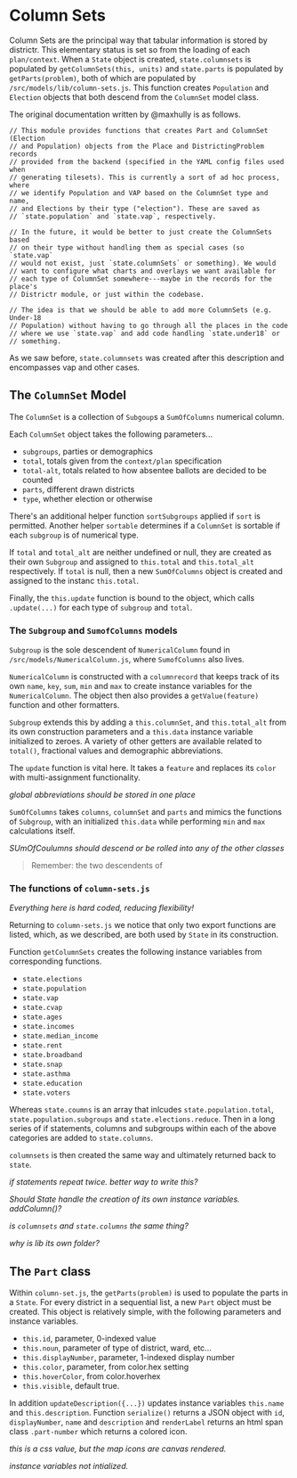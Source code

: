 # Column Sets

Column Sets are the principal way that tabular information is stored by districtr.
This elementary status is set so from the loading of each `plan/context`. When a 
`State` object is created, `state.columnsets` is populated by `getColumnSets(this, units)`
and `state.parts` is populated by `getParts(problem)`, both of which are populated by
`/src/models/lib/column-sets.js`. This function creates `Population` and `Election`
objects that both descend from the `ColumnSet` model class. 

The original documentation written by @maxhully is as follows. 

```
// This module provides functions that creates Part and ColumnSet (Election
// and Population) objects from the Place and DistrictingProblem records
// provided from the backend (specified in the YAML config files used when
// generating tilesets). This is currently a sort of ad hoc process, where
// we identify Population and VAP based on the ColumnSet type and name,
// and Elections by their type ("election"). These are saved as
// `state.population` and `state.vap`, respectively.

// In the future, it would be better to just create the ColumnSets based
// on their type without handling them as special cases (so `state.vap`
// would not exist, just `state.columnSets` or something). We would
// want to configure what charts and overlays we want available for
// each type of ColumnSet somewhere---maybe in the records for the place's
// Districtr module, or just within the codebase.

// The idea is that we should be able to add more ColumnSets (e.g. Under-18
// Population) without having to go through all the places in the code
// where we use `state.vap` and add code handling `state.under18` or
// something.
```

As we saw before, `state.columnsets` was created after this description
and encompasses vap and other cases. 

## The `ColumnSet` Model

The `ColumnSet` is a collection of `Subgoup`s a `SumOfColumns` numerical
column. 

Each `ColumnSet` object takes the following parameters...
- `subgroups`, parties or demographics
- `total`, totals given from the `context/plan` specification
- `total-alt`, totals related to how absentee ballots are decided to be
counted
- `parts`, different drawn districts
- `type`, whether election or otherwise

There's an additional helper function `sortSubgroups` applied if `sort`
is permitted. Another helper `sortable` determines if a `ColumnSet` is
sortable if each `subgroup` is of numerical type.

If `total` and `total_alt` are neither undefined or null, they are created
as their own `Subgroup` and assigned to `this.total` and `this.total_alt`
respectively. If `total` is null, then a new `SumOfColumns` object is
created and assigned to the instanc `this.total`.

Finally, the `this.update` function is bound to the object, which
calls `.update(...)` for each type of `subgroup` and `total`.

### The `Subgroup` and `SumofColumns` models

`Subgroup` is the sole descendent of `NumericalColumn` found
in `/src/models/NumericalColumn.js`, where `SumofColumns` also lives.

`NumericalColumn` is constructed with a `columnrecord` that keeps
track of its own `name`, `key`, `sum`, `min` and `max` to create
instance variables for the `NumericalColumn`. The object then also
provides a `getValue(feature)` function and other formatters.

`Subgroup` extends this by adding a `this.columnSet`, and
`this.total_alt` from its own construction parameters and a 
`this.data` instance variable initialized to zeroes. A variety
of other getters are available related to `total()`, fractional
values and demographic abbreviations. 

The `update` function is vital here. It takes a `feature` and
replaces its `color` with multi-assignment functionality.

_global abbreviations should be stored in one place_

`SumOfColumns` takes `columns`, `columnSet` and `parts` and 
mimics the functions of `Subgroup`, with an initialized `this.data`
while performing `min` and `max` calculations itself.

_SUmOfCoulumns should descend or be rolled into any of the other classes_

> Remember: the two descendents of 


### The functions of `column-sets.js`

_Everything here is hard coded, reducing flexibility!_

Returning to `column-sets.js` we notice that only two export functions
are listed, which, as we described, are both used by `State` in its
construction. 

Function `getColumnSets` creates the following instance variables from
corresponding functions.

- `state.elections`
- `state.population`
- `state.vap`
- `state.cvap`
- `state.ages`
- `state.incomes`
- `state.median_income`
- `state.rent`
- `state.broadband`
- `state.snap`
- `state.asthma`
- `state.education`
- `state.voters`

Whereas `state.coumns` is an array that inlcudes `state.population.total`,
`state.population.subgroups` and `state.elections.reduce`. Then in a long
series of if statements, columns and subgroups within each of the above
categories are added to `state.columns`. 

`columnsets` is then created the same way and ultimately returned back
to `state`. 

_if statements repeat twice. better way to write this?_ 

_Should State handle the creation of its own instance variables. addColumn()?_

_is `columnsets` and `state.columns` the same thing?_

_why is lib its own folder?_ 

## The `Part` class

Within `column-set.js`, the `getParts(problem)` is used to populate the
parts in a `State`. For every district in a sequential list, a new
`Part` object must be created. This object is relatively simple, with 
the following parameters and instance variables.
- `this.id`, parameter, 0-indexed value
- `this.noun`, parameter of type of district, ward, etc...
- `this.displayNumber`, parameter, 1-indexed display number 
- `this.color`, parameter, from color.hex setting
- `this.hoverColor`, from color.hoverhex
- `this.visible`, default true. 

In addition `updateDescription({...})` updates instance variables `this.name` and
`this.description`. Function `serialize()` returns a JSON object with `id`,
`displayNumber`, `name` and `description` and `renderLabel` returns an html
span class `.part-number` which returns a colored icon. 

_this is a css value, but the map icons are canvas rendered._

_instance variables not intialized._ 





